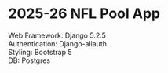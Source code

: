 # 2025-26 NFL Pool App  

Web Framework: Django 5.2.5  
Authentication: Django-allauth  
Styling: Bootstrap 5  
DB: Postgres  